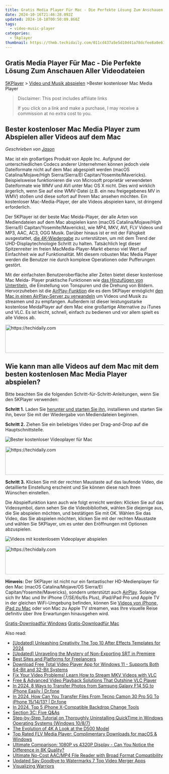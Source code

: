 ```yaml
---
title: Gratis Media Player Für Mac - Die Perfekte Lösung Zum Anschauen Aller Videodateien
date: 2024-10-16T21:46:28.092Z
updated: 2024-10-18T00:50:09.860Z
tags:
  - video-music-player
categories:
  - 5kplayer
thumbnail: https://thmb.techidaily.com/011cd437a5e5d10d41a78dcfee8a0e614c88ee22e859cb58cb87727b51edba04.jpg
---
```


## Gratis Media Player Für Mac - Die Perfekte Lösung Zum Anschauen Aller Videodateien

[5KPlayer](https://tools.techidaily.com/5kplayer/products/) \> [Video und Musik abspielen](https://tools.techidaily.com/5kplayer/video-music-player/) \>Bester kostenloser Mac Media Player 

>  Disclaimer: This post includes affiliate links
>
>  If you click on a link and make a purchase, I may receive a commission at no extra cost to you.
>

## Bester kostenloser Mac Media Player zum Abspielen aller Videos auf dem Mac

 _Geschrieben von [Jason](https://www.quora.com/profile/Jason-Copper-1)_

Mac ist ein großartiges Produkt von Apple Inc. Aufgrund der unterschiedlichen Codecs anderer Unternehmen können jedoch viele Dateiformate nicht auf dem Mac abgespielt werden (macOS Catalina/Mojave/High Sierra/Sierra/El Capitan/Yosemite/Mavericks). Beispielsweise funktionieren die von Microsoft proprietär verwendeten Dateiformate wie WMV und AVI unter Mac OS X nicht. Dies wird wirklich ärgerlich, wenn Sie auf eine WMV-Datei (z.B. ein neu freigegebenes MV in WMV) stoßen und diese sofort auf Ihrem Mac ansehen möchten. Ein kostenloser Mac-Media-Player, der alle Videos abspielen kann, ist dringend erforderlich.

Der 5KPlayer ist der beste Mac Meida-Player, der alle Arten von Mediendateien auf dem Mac abspielen kann (macOS Catalina/Mojave/High Sierra/El Capitan/Yosemite/Mavericks), wie MP4, MKV, AVI, FLV Videos und MP3, AAC, AC3, OGG Musik. Darüber hinaus ist er mit der Fähigkeit ausgestattet, [die 4K-Wiedergabe](https://tools.techidaily.com/5kplayer/video-music-player/) zu unterstützen, um mit dem Trend der UHD-Displaytechnologie Schritt zu halten. Tatsächlich legt dieser Spitzenreiter im freien MacMedia-Player-Markt ebenso viel Wert auf Einfachheit wie auf Funktionalität. Mit diesem robusten Mac Media Player werden die Benutzer nie durch komplexe Operationen oder Pufferungen gestört. 

Mit der einfachsten Benutzeroberfläche aller Zeiten bietet dieser kostenlose Mac Meida- Player praktische Funktionen wie [das Hinzufügen von Untertiteln](https://tools.techidaily.com/5kplayer/video-music-player/), die Einstellung von Tonspuren und die Drehung von Bildern. Hervorzuheben ist die [AirPlay-Funktion](https://tools.techidaily.com/5kplayer/airplay/) die es dem 5KPlayer ermöglicht [den Mac in einen AirPlay-Server zu verwandeln](https://tools.techidaily.com/5kplayer/airplay/) um Videos und Musik zu streamen und zu empfangen. Außerdem ist dieser leistungsstarke kostenlose MeidaPlayer auf dem Mac eine großartige Alternative zu iTunes und VLC. Es ist leicht, schnell, einfach zu bedienen und vor allem spielt es alle Videos ab. 

<!-- affiliate ads begin -->
<a href="https://appsumo.8odi.net/c/5597632/2123750/7443" target="_top" id="2123750">
  <img src="//a.impactradius-go.com/display-ad/7443-2123750" border="0" alt="https://techidaily.com" width="728" height="90"/>
</a>
<img height="0" width="0" src="https://appsumo.8odi.net/i/5597632/2123750/7443" style="position:absolute;visibility:hidden;" border="0" />
<!-- affiliate ads end -->

## Wie kann man alle Videos auf dem Mac mit dem besten kostenlosen Mac Media Player abspielen?

Bitte beachten Sie die folgenden Schritt-für-Schritt-Anleitungen, wenn Sie den 5KPlayer verwenden: 

**Schritt 1.** Laden Sie [herunter und starten Sie ihn](https://tools.techidaily.com/5kplayer/products/), installieren und starten Sie ihn, bevor Sie mit der Wiedergabe von Mediendateien beginnen. 

**Schritt 2.** Ziehen Sie ein beliebiges Video per Drag-and-Drop auf die Hauptschnittstelle.

![Bester kostenloser Videoplayer für Mac](https://www.5kplayer.com/video-music-player-de/img/youtube-0119-01.png) 

<!-- affiliate ads begin -->
<a href="https://appsumo.8odi.net/c/5597632/2049363/7443" target="_top" id="2049363">
  <img src="//a.impactradius-go.com/display-ad/7443-2049363" border="0" alt="https://techidaily.com" width="728" height="90"/>
</a>
<img height="0" width="0" src="https://appsumo.8odi.net/i/5597632/2049363/7443" style="position:absolute;visibility:hidden;" border="0" />
<!-- affiliate ads end -->

**Schritt 3.** Klicken Sie mit der rechten Maustaste auf das laufende Video, die detaillierte Einstellung erscheint und Sie können diese nach Ihren Wünschen einstellen. 

Die Abspielfunktion kann auch wie folgt erreicht werden: Klicken Sie auf das Videosymbol, dann sehen Sie die Videobibliothek, wählen Sie diejenige aus, die Sie abspielen möchten, und bestätigen Sie mit OK. Wählen Sie das Video, das Sie abspielen möchten, klicken Sie mit der rechten Maustaste und wählen Sie 5KPlayer, um es unter den Eröffnungen mit Optionen abzuspielen.

![Videos mit kostenlosem Videoplayer abspielen](https://www.5kplayer.com/video-music-player-de/../video-music-player/img/5kplayer-play-video-free.jpg) 

<!-- affiliate ads begin -->
<a href="https://ephamedtechinc.pxf.io/c/5597632/2137215/26400" target="_top" id="2137215">
  <img src="//a.impactradius-go.com/display-ad/26400-2137215" border="0" alt="https://techidaily.com" width="728" height="90"/>
</a>
<img height="0" width="0" src="https://ephamedtechinc.pxf.io/i/5597632/2137215/26400" style="position:absolute;visibility:hidden;" border="0" />
<!-- affiliate ads end -->

**Hinweis:** Der 5KPlayer ist nicht nur ein fantastischer HD-Medienplayer für den Mac (macOS Catalina/Mojave/OS Sierra/El Capitan/Yosemite/Mavericks), sondern unterstützt auch [AirPlay](https://tools.techidaily.com/5kplayer/airplay/). Solange sich Ihr Mac und Ihr iPhone (7/SE/6s/6s Plus), iPad/iPad Pro und Apple TV in der gleichen WiFi-Umgebung befinden, können Sie [Videos von iPhone, iPad zu Mac](https://tools.techidaily.com/5kplayer/airplay/) oder von Mac zu Apple TV streamen, was Ihre visuelle Reise definitiv über Ihre Erwartungen hinausgehen wird. 

[Gratis-Downloadfür Windows](https://tools.techidaily.com/5kplayer/products/) [Gratis-Downloadfür Mac](https://tools.techidaily.com/5kplayer/products/)

<ins class="adsbygoogle"
     style="display:block"
     data-ad-format="autorelaxed"
     data-ad-client="ca-pub-7571918770474297"
     data-ad-slot="1223367746"></ins>

<ins class="adsbygoogle"
     style="display:block"
     data-ad-client="ca-pub-7571918770474297"
     data-ad-slot="8358498916"
     data-ad-format="auto"
     data-full-width-responsive="true"></ins>

<span class="atpl-alsoreadstyle">Also read:</span>
<div><ul>
<li><a href="https://fox-blue.techidaily.com/updated-unleashing-creativity-the-top-10-after-effects-templates-for-2024/"><u>[Updated] Unleashing Creativity The Top 10 After Effects Templates for 2024</u></a></li>
<li><a href="https://some-tips.techidaily.com/updated-unraveling-the-mystery-of-non-exporting-srt-in-premiere/"><u>[Updated] Unraveling the Mystery of Non-Exporting SRT in Premiere</u></a></li>
<li><a href="https://facebook.techidaily.com/best-sites-and-platforms-for-freelancers/"><u>Best Sites and Platforms for Freelancers</u></a></li>
<li><a href="https://video-creation-software.techidaily.com/download-free-total-video-player-app-for-windows-11-supports-both-64-bit-and-32-bit-systems/"><u>Download Free Total Video Player App for Windows 11 - Supports Both 64-Bit and 32-Bit Systems</u></a></li>
<li><a href="https://video-creation-software.techidaily.com/fix-your-video-problems-learn-how-to-stream-mkv-videos-with-vlc/"><u>Fix Your Video Problems! Learn How to Stream MKV Videos with VLC</u></a></li>
<li><a href="https://video-creation-software.techidaily.com/free-and-advanced-video-playback-solutions-that-outshine-vlc-player/"><u>Free & Advanced Video Playback Solutions That Outshine VLC Player</u></a></li>
<li><a href="https://android-transfer.techidaily.com/in-2024-8-ways-to-transfer-photos-from-samsung-galaxy-f14-5g-to-iphone-easily-drfone-by-drfone-transfer-from-android-transfer-from-android/"><u>In 2024, 8 Ways to Transfer Photos from Samsung Galaxy F14 5G to iPhone Easily | Dr.fone</u></a></li>
<li><a href="https://android-transfer.techidaily.com/in-2024-how-can-you-transfer-files-from-tecno-camon-30-pro-5g-to-iphone-151413-drfone-by-drfone-transfer-from-android-transfer-from-android/"><u>In 2024, How Can You Transfer Files From Tecno Camon 30 Pro 5G To iPhone 15/14/13? | Dr.fone</u></a></li>
<li><a href="https://some-skills.techidaily.com/in-2024-top-5-iphone-x-compatible-backdrop-change-tools/"><u>In 2024, Top 5 iPhone X-Compatible Backdrop Change Tools</u></a></li>
<li><a href="https://video-creation-software.techidaily.com/section-3c-five-qandas/"><u>Section 3C: Five Q&As</u></a></li>
<li><a href="https://video-creation-software.techidaily.com/step-by-step-tutorial-on-thoroughly-uninstalling-quicktime-in-windows-operating-systems-windows-1087/"><u>Step-by-Step Tutorial on Thoroughly Uninstalling QuickTime in Windows Operating Systems (Windows 10/8/7)</u></a></li>
<li><a href="https://fox-glue.techidaily.com/the-evolution-of-4k-a-look-at-the-d500-model/"><u>The Evolution of 4K A Look at the D500 Model</u></a></li>
<li><a href="https://video-creation-software.techidaily.com/top-rated-flv-media-player-complimentary-downloads-for-macos-and-windows/"><u>Top Rated FLV Media Player: Complimentary Downloads for macOS & Windows</u></a></li>
<li><a href="https://video-creation-software.techidaily.com/ultimate-comparison-1080p-vs-4320p-display-can-you-notice-the-difference-in-8k-quality/"><u>Ultimate Comparison: 1080P vs 4320P Display - Can You Notice the Difference in 8K Quality?</u></a></li>
<li><a href="https://video-creation-software.techidaily.com/ultimate-no-cost-aacmp4-file-reader-with-broad-format-compatibility/"><u>Ultimate No-Cost AAC/MP4 File Reader with Broad Format Compatibility</u></a></li>
<li><a href="https://smart-video-editing.techidaily.com/updated-say-goodbye-to-watermarks-7-top-video-merger-apps/"><u>Updated Say Goodbye to Watermarks 7 Top Video Merger Apps</u></a></li>
<li><a href="https://screen-sharing-recording.techidaily.com/visualizing-warriors/"><u>Visualizing Warriors</u></a></li>
</ul></div>

